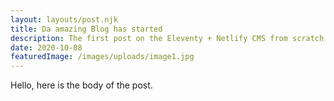 ```yaml
---
layout: layouts/post.njk
title: Da amazing Blog has started
description: The first post on the Eleventy + Netlify CMS from scratch blog
date: 2020-10-08
featuredImage: /images/uploads/image1.jpg
---
```


Hello, here is the body of the post.
